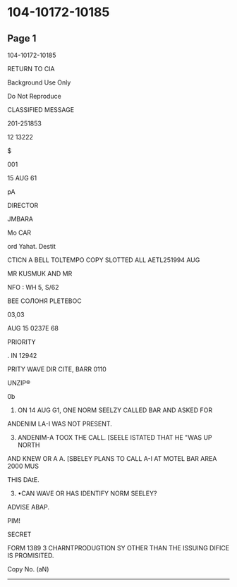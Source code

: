 # 104-10172-10185

## Page 1

104-10172-10185

RETURN TO CIA

Background Use Only

Do Not Reproduce

CLASSIFIED MESSAGE

201-251853

12 13222

$

001

15 AUG 61

pA

DIRECTOR

JMBARA

Mo CAR

ord Yahat. Destit

CTICN A BELL TOLTEMPO COPY SLOTTED ALL AETL251994 AUG

MR KUSMUK AND MR

NFO : WH 5, S/62

ВЕЕ СОЛОНЯ PLETEBOC

03,03

AUG 15 0237E 68

PRIORITY

. IN 12942

PRITY WAVE DIR CITE, BARR 0110

UNZIP®

0b

1. ON 14 AUG G1, ONE NORM SEELZY CALLED BAR AND ASKED FOR

ANDENIM LA-I WAS NOT PRESENT.

3. ANDENIM-A TOOX THE CALL. [SEELE ISTATED THAT HE "WAS UP NORTH

AND KNEW OR A A. [SBELEY PLANS TO CALL A-I AT MOTEL BAR AREA 2000 MUS

THIS DAtE.

3. •CAN WAVE OR HAS IDENTIFY NORM SEELEY?

ADVISE ABAP.

PIM!

SECRET

FORM 1389 3 CHARNTPRODUGTION SY OTHER THAN THE ISSUING DIFICE IS PROMISITED.

Copy No. (aN)

---

